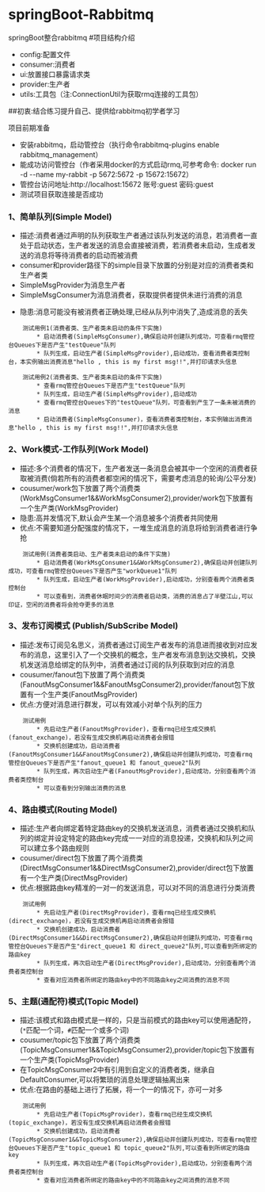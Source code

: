 # springBoot-Rabbitmq
springBoot整合rabbitmq
#项目结构介绍
* config:配置文件
* consumer:消费者
* ui:放置接口暴露请求类
* provider:生产者
* utils:工具包（注:ConnectionUtil为获取rmq连接的工具包）

##初衷:结合练习提升自己、提供给rabbitmq初学者学习

项目前期准备
* 安装rabbitmq，启动管控台（执行命令rabbitmq-plugins enable rabbitmq_management）
* 能成功访问管控台（作者采用docker的方式启动rmq,可参考命令: docker run -d --name my-rabbit -p 5672:5672 -p 15672:15672）
* 管控台访问地址:http://localhost:15672  账号:guest 密码:guest
* 测试项目获取连接是否成功

### 1、简单队列(Simple Model)
* 描述:消费者通过声明的队列获取生产者通过该队列发送的消息，若消费者一直处于启动状态，生产者发送的消息会直接被消费，若消费者未启动，生成者发送的消息将等待消费者的启动而被消费
* consumer和provider路径下的simple目录下放置的分别是对应的消费者类和生产者类
* SimpleMsgProvider为消息生产者
* SimpleMsgConsumer为消息消费者，获取提供者提供未进行消费的消息
- 隐患:消息可能没有被消费者正确处理,已经从队列中消失了,造成消息的丢失

```
    测试用例1(消费者类、生产者类未启动的条件下实施)
        * 启动消费者(SimpleMsgConsumer),确保启动并创建队列成功，可查看rmq管控台Queues下是否产生"testQueue"队列
        * 队列生成，启动生产者(SimpleMsgProvider),启动成功，查看消费者类控制台，本实例输出消费消息"hello , this is my first msg!!",并打印请求头信息

    测试用例2(消费者类、生产者类未启动的条件下实施)
        * 查看rmq管控台Queues下是否产生"testQueue"队列
        * 队列生成，启动生产者(SimpleMsgProvider),启动成功
        * 查看rmq管控台Queues下的"testQueue"队列，可查看到产生了一条未被消费的消息
        * 启动消费者(SimpleMsgConsumer)，查看消费者类控制台，本实例输出消费消息"hello , this is my first msg!!",并打印请求头信息
```

### 2、Work模式-工作队列(Work Model)
* 描述:多个消费者的情况下，生产者发送一条消息会被其中一个空闲的消费者获取被消费(倘若所有的消费者都空闲的情况下，需要考虑消息的轮询/公平分发)
* cousumer/work包下放置了两个消费类(WorkMsgConsumer1&&WorkMsgConsumer2),provider/work包下放置有一个生产类(WorkMsgProvider)
* 隐患:高并发情况下,默认会产生某一个消息被多个消费者共同使用
* 优点:不需要知道分配强度的情况下，一堆生成消息的消息将给到消费者进行争抢

```
    测试用例(消费者类启动、生产者类未启动的条件下实施)
        * 启动消费者(WorkMsgConsumer1&&WorkMsgConsumer2),确保启动并创建队列成功，可查看rmq管控台Queues下是否产生"workQueue1"队列
        * 队列生成，启动生产者(WorkMsgProvider),启动成功，分别查看两个消费者类控制台
        * 可以查看到，消费者休眠时间少的消费者启动类，消费的消息占了半壁江山,可以印证，空闲的消费者将会抢夺更多的消息
```

### 3、发布订阅模式 (Publish/SubScribe Model)
* 描述:发布订阅见名思义，消费者通过订阅生产者发布的消息进而接收到对应发布的消息，这里引入了一个交换机的概念，生产者发布消息到达交换机，交换机发送消息给绑定的队列中，消费者通过订阅的队列获取到对应的消息
* cousumer/fanout包下放置了两个消费类(FanoutMsgConsumer1&&FanoutMsgConsumer2),provider/fanout包下放置有一个生产类(FanoutMsgProvider)
* 优点:方便对消息进行群发，可以有效减小对单个队列的压力

```
    测试用例
        * 先启动生产者(FanoutMsgProvider)，查看rmq已经生成交换机(fanout_exchange)，若没有生成交换机再启动消费者会报错
        * 交换机创建成功，启动消费者(FanoutMsgConsumer1&&FanoutMsgConsumer2),确保启动并创建队列成功，可查看rmq管控台Queues下是否产生"fanout_queue1 和 fanout_queue2"队列
        * 队列生成，再次启动生产者(FanoutMsgProvider),启动成功，分别查看两个消费者类控制台
        * 可以查看到分别输出消费的消息
```

### 4、路由模式(Routing Model)
* 描述:生产者向绑定着特定路由key的交换机发送消息，消费者通过交换机和队列的绑定并设定特定的路由key完成一一对应的消息投递，交换机和队列之间可以建立多个路由规则
* cousumer/direct包下放置了两个消费类(DirectMsgConsumer1&&DirectMsgConsumer2),provider/direct包下放置有一个生产类(DirectMsgProvider)
* 优点:根据路由key精准的一对一的发送消息，可以对不同的消息进行分类消费

```
    测试用例
        * 先启动生产者(DirectMsgProvider)，查看rmq已经生成交换机(direct_exchange)，若没有生成交换机再启动消费者会报错
        * 交换机创建成功，启动消费者(DirectMsgConsumer1&&DirectMsgConsumer2),确保启动并创建队列成功，可查看rmq管控台Queues下是否产生"direct_queue1 和 direct_queue2"队列,可以查看到所绑定的路由key
        * 队列生成，再次启动生产者(DirectMsgProvider),启动成功，分别查看两个消费者类控制台
        * 查看对应消费者所绑定的路由key中的不同路由key之间消费的消息不同
```

### 5、主题(通配符)模式(Topic Model)
* 描述:该模式和路由模式是一样的，只是当前模式的路由key可以使用通配符，(`*`匹配一个词，`#`匹配一个或多个词)
* cousumer/topic包下放置了两个消费类(TopicMsgConsumer1&&TopicMsgConsumer2),provider/topic包下放置有一个生产类(TopicMsgProvider)
* 在TopicMsgConsumer2中有引用到自定义的消费者类，继承自DefaultConsumer,可以将繁琐的消息处理逻辑抽离出来
* 优点:在路由的基础上进行了拓展，将一个一的情况下，亦可一对多

```
    测试用例
        * 先启动生产者(TopicMsgProvider)，查看rmq已经生成交换机(topic_exchange)，若没有生成交换机再启动消费者会报错
        * 交换机创建成功，启动消费者(TopicMsgConsumer1&&TopicMsgConsumer2),确保启动并创建队列成功，可查看rmq管控台Queues下是否产生"topic_queue1 和 topic_queue2"队列,可以查看到所绑定的路由key
        * 队列生成，再次启动生产者(TopicMsgProvider),启动成功，分别查看两个消费者类控制台
        * 查看对应消费者所绑定的路由key中的不同路由key之间消费的消息不同
```